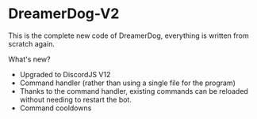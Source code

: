 # DreamerDog-V2
This is the complete new code of DreamerDog, everything is written from scratch again.

What's new?
 - Upgraded to DiscordJS V12
 - Command handler (rather than using a single file for the program)
 - Thanks to the command handler, existing commands can be reloaded without needing to restart the bot.
 - Command cooldowns
